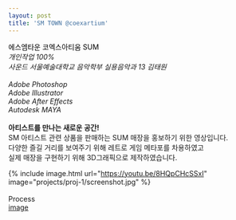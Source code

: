 ```yaml
---
layout: post
title: 'SM TOWN @coexartium'
---
```

<font color='#000000'> 에스엠타운 코엑스아티움 SUM </font> <br/>
_개인작업 100%_ <br/>
_사운드 서울예술대학교 음악학부 실용음악과 13 김태원_ <br/><br/> _Adobe Photoshop_ <br/>
_Adobe Illustrator_ <br/>
_Adobe After Effects_ <br/>
_Autodesk MAYA_ <br/><br/>
__아티스트를 만나는 새로운 공간!__ <br/>
SM 아티스트 관련 상품을 판매하는 SUM 매장을 홍보하기 위한 영상입니다. <br/>
다양한 즐길 거리를 보여주기 위해 레트로 게임 메타포를 차용하였고 <br/>
실제 매장을 구현하기 위해 3D그래픽으로 제작하였습니다. <br/>

{% include image.html url="https://youtu.be/8HQpCHcSSxI" image="projects/proj-1/screenshot.jpg" %} <br/><br/>
Process <br/>
[image](projects/proj-1/storyboard.jpg)
